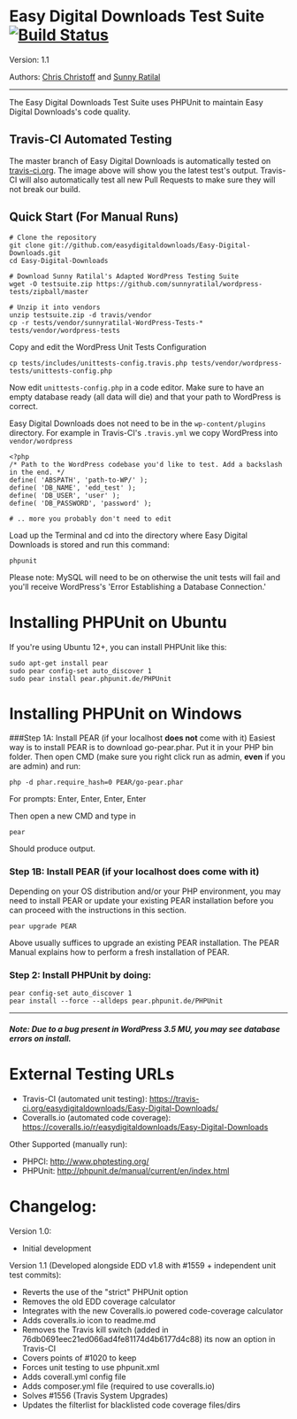 # Easy Digital Downloads Test Suite [![Build Status](https://secure.travis-ci.org/easydigitaldownloads/Easy-Digital-Downloads.png?branch=master)](http://travis-ci.org/easydigitaldownloads/Easy-Digital-Downloads)

Version: 1.1

Authors: [Chris Christoff](http://www.github.com/chriscct7) and [Sunny Ratilal](http://github.com/sunnyratilal)

-------------------------

The Easy Digital Downloads Test Suite uses PHPUnit to maintain Easy Digital Downloads's code quality.

Travis-CI Automated Testing
-----------

The master branch of Easy Digital Downloads is automatically tested on [travis-ci.org](http://travis-ci.org). The image above will show you the latest test's output. Travis-CI will also automatically test all new Pull Requests to make sure they will not break our build.

Quick Start (For Manual Runs)
-----------------------------

	# Clone the repository
    git clone git://github.com/easydigitaldownloads/Easy-Digital-Downloads.git
    cd Easy-Digital-Downloads

    # Download Sunny Ratilal's Adapted WordPress Testing Suite
	wget -O testsuite.zip https://github.com/sunnyratilal/wordpress-tests/zipball/master

    # Unzip it into vendors
	unzip testsuite.zip -d travis/vendor
    cp -r tests/vendor/sunnyratilal-WordPress-Tests-* tests/vendor/wordpress-tests

Copy and edit the WordPress Unit Tests Configuration

    cp tests/includes/unittests-config.travis.php tests/vendor/wordpress-tests/unittests-config.php

Now edit `unittests-config.php` in a code editor. Make sure to have an empty database ready (all data will die) and that your path to WordPress is correct.

Easy Digital Downloads does not need to be in the `wp-content/plugins` directory. For example in Travis-CI's `.travis.yml` we copy WordPress into `vendor/wordpress`

    <?php
    /* Path to the WordPress codebase you'd like to test. Add a backslash in the end. */
    define( 'ABSPATH', 'path-to-WP/' );
    define( 'DB_NAME', 'edd_test' );
    define( 'DB_USER', 'user' );
    define( 'DB_PASSWORD', 'password' );

    # .. more you probably don't need to edit

Load up the Terminal and cd into the directory where Easy Digital Downloads is stored and run this command:

    phpunit

Please note: MySQL will need to be on otherwise the unit tests will fail and you'll receive WordPress's 'Error Establishing a Database Connection.'

# Installing PHPUnit on Ubuntu

If you're using Ubuntu 12+, you can install PHPUnit like this:

    sudo apt-get install pear
    sudo pear config-set auto_discover 1
    sudo pear install pear.phpunit.de/PHPUnit
	

# Installing PHPUnit on Windows

###Step 1A: Install PEAR (if your localhost **does not** come with it)
Easiest way is to install PEAR is to download go-pear.phar.
Put it in your PHP bin folder.
Then open CMD (make sure you right click run as admin, **even** if you are admin) and run:

	php -d phar.require_hash=0 PEAR/go-pear.phar

For prompts:
Enter, Enter, Enter, Enter

Then open a new CMD and type in

	pear

Should produce output.

### Step 1B: Install PEAR (if your localhost **does** come with it)
Depending on your OS distribution and/or your PHP environment, you may need to install PEAR or update your existing PEAR installation before you can proceed with the instructions in this section.

	pear upgrade PEAR

Above usually suffices to upgrade an existing PEAR installation. The PEAR Manual explains how to perform a fresh installation of PEAR.

### Step 2: Install PHPUnit by doing:

	pear config-set auto_discover 1
	pear install --force --alldeps pear.phpunit.de/PHPUnit

-------------------------	
	
##### Note: Due to a bug present in WordPress 3.5 MU, you may see database errors on install.

# External Testing URLs #
* Travis-CI (automated unit testing): https://travis-ci.org/easydigitaldownloads/Easy-Digital-Downloads/
* Coveralls.io (automated code coverage): https://coveralls.io/r/easydigitaldownloads/Easy-Digital-Downloads

Other Supported (manually run):
* PHPCI: http://www.phptesting.org/
* PHPUnit: http://phpunit.de/manual/current/en/index.html

# Changelog:
Version 1.0: 
* Initial development

Version 1.1 (Developed alongside EDD v1.8 with #1559 + independent unit test commits):
* Reverts the use of the "strict" PHPUnit option
* Removes the old EDD coverage calculator
* Integrates with the new Coveralls.io powered code-coverage calculator
* Adds coveralls.io icon to readme.md
* Removes the Travis kill switch (added in 76db0691eec21ed066ad4fe81174d4b6177d4c88) its now an option in Travis-CI
* Covers points of #1020 to keep
* Forces unit testing to use phpunit.xml
* Adds coverall.yml config file
* Adds composer.yml file (required to use coveralls.io)
* Solves #1556 (Travis System Upgrades)
* Updates the filterlist for blacklisted code coverage files/dirs
